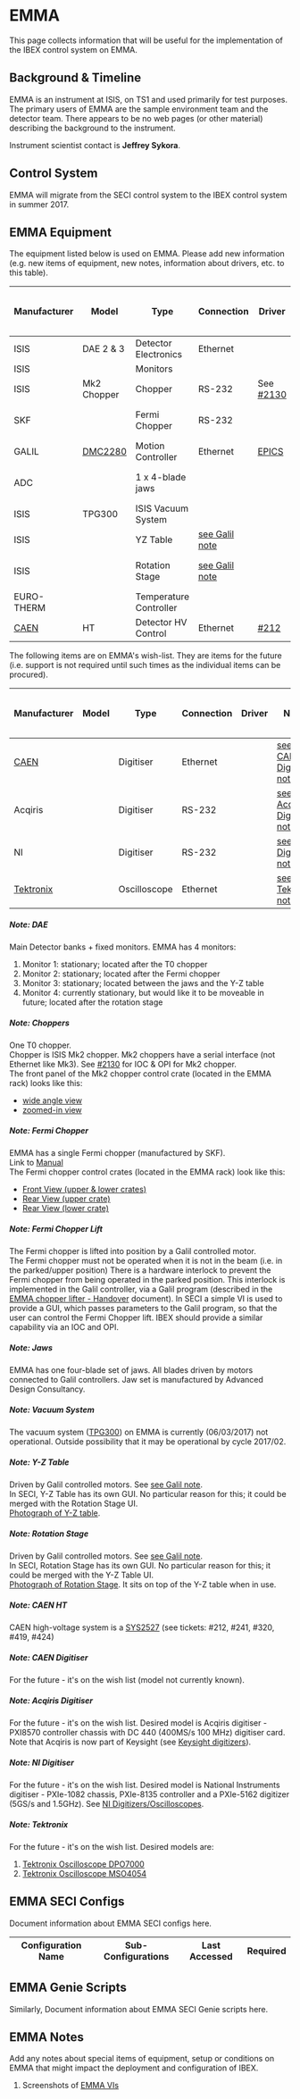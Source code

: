 # EMMA

This page collects information that will be useful for the implementation of the IBEX control system on EMMA.
## Background & Timeline ##
EMMA is an instrument at ISIS, on TS1 and used primarily for test purposes. The primary users of EMMA are the sample environment team and the detector team.  There appears to be no web pages (or other material) describing the background to the instrument.

Instrument scientist contact is **Jeffrey Sykora**.

## Control System ##
EMMA will migrate from the SECI control system to the IBEX control system in summer 2017.

## EMMA Equipment ##
The equipment listed below is used on EMMA. Please add new information (e.g. new items of equipment, new notes, information about drivers, etc. to this table).

Manufacturer | Model | Type | Connection | Driver | Notes | Use in ISIS Cycle |
------------ | ------------- | ------------- | ------------- | ------------- | -------------------------------------------|--------------
ISIS | DAE 2 & 3 | Detector Electronics | Ethernet | | [see DAE note](#noteDAE)|17_1
ISIS |  | Monitors |  |  | [see DAE note](#noteDAE)|17_1
ISIS | Mk2 Chopper | Chopper | RS-232 | See [#2130](https://github.com/ISISComputingGroup/IBEX/issues/2130) | [see Chopper note](#noteChopper)|??
SKF |  | Fermi Chopper | RS-232 |  | [see FermiChopper note](#noteFermiChopper)|??
GALIL | [DMC2280](http://www.galilmc.com/products/dmc-22x0.php) | Motion Controller | Ethernet | [EPICS](http://www.aps.anl.gov/epics/modules/manufacturer.php#Galil%20Motion%20Control) | [see Galil note](#noteGalil)|17_1
ADC |  | 1 x 4-blade jaws |  |  | Blades driven by Galils.  [see Jaws note](#noteJaws)
ISIS | TPG300 | ISIS Vacuum System |  |  |[see Vacuum System note](#noteVacuum)
ISIS |  | YZ Table | [see Galil note](#noteGalil) |  | [see YZ Table note](#noteYZTable)
ISIS |  | Rotation Stage | [see Galil note](#noteGalil) |  | [see RotationStage note](#noteRotationStage)
EURO-THERM | | Temperature Controller |
[CAEN](http://www.caen.it/csite/HomePage.jsp) | HT | Detector HV Control | Ethernet | [#212](https://github.com/ISISComputingGroup/IBEX/issues/212) |[see CAEN HT note](#noteCAENHT)

The following items are on EMMA's wish-list.  They are items for the future (i.e. support is not required until such times as the individual items can be procured).

Manufacturer | Model | Type | Connection | Driver | Notes | Use in ISIS cycle
------------ | ------------- | ------------- | ------------- | ------------- | -------------------------------------------|----------
[CAEN](http://www.caen.it/csite/HomePage.jsp) |   | Digitiser | Ethernet |  |[see CAEN Digitiser note](#noteCAENDigitiser)
Acqiris |  | Digitiser | RS-232 | | [see Acqiris Digitiser note](#noteAcqirisDigitiser)
NI |  | Digitiser | RS-232 | | [see NI Digitiser note](#noteNIDigitiser)
[Tektronix](http://www.tek.com/oscilloscope#all) |  | Oscilloscope | Ethernet | |[see Tektronix note](#noteTektronix)

<a name="noteDAE"></a>
##### Note: DAE #####
Main Detector banks + fixed monitors.
EMMA has 4 monitors:

1. Monitor 1: stationary; located after the T0 chopper
1. Monitor 2: stationary; located after the Fermi chopper
1. Monitor 3: stationary; located between the jaws and the Y-Z table
1. Monitor 4: currently stationary, but would like it to be moveable in future; located after the rotation stage

<a name="noteChopper"></a>
##### Note: Choppers #####
One T0 chopper.<br>
Chopper is ISIS Mk2 chopper.  Mk2 choppers have a serial interface (not Ethernet like Mk3).
See [#2130](https://github.com/ISISComputingGroup/IBEX/issues/2130) for IOC & OPI for Mk2 chopper.<br>
The front panel of the Mk2 chopper control crate (located in the EMMA rack) looks like this:
* [wide angle view](http://www.facilities.rl.ac.uk/isis/computing/ICPdiscussions/EMMA/EMMA_T0_Chopper_Front_Panel_(wide)_2017_06_05.jpg)
* [zoomed-in view](http://www.facilities.rl.ac.uk/isis/computing/ICPdiscussions/EMMA/EMMA_T0_Chopper_Front_Panel_(zoom)_2017_06_05.jpg)

<a name="noteFermiChopper"></a>
##### Note: Fermi Chopper #####
EMMA has a single Fermi chopper (manufactured by SKF).<br>
Link to [Manual](http://www.facilities.rl.ac.uk/isis/computing/ICPdiscussions/EMMA/Mirrortron-SKF%20892-0053%20MB350PC_R%20Rev%20C.pdf)<br>
The Fermi chopper control crates (located in the EMMA rack) look like this:
* [Front View (upper & lower crates)](http://www.facilities.rl.ac.uk/isis/computing/ICPdiscussions/EMMA/EMMA_SKF_FermiChopper_Controller_Front_Upper_Lower_2017_06_05.jpg)
* [Rear View (upper crate)](http://www.facilities.rl.ac.uk/isis/computing/ICPdiscussions/EMMA/EMMA_SKF_FermiChopper_Controller_Rear_Upper_2017_06_05.jpg)
* [Rear View (lower crate)](http://www.facilities.rl.ac.uk/isis/computing/ICPdiscussions/EMMA/EMMA_SKF_FermiChopper_Controller_Rear_Lower_2017_06_05.jpg)

<a name="noteFermiChopperLift"></a>
##### Note: Fermi Chopper Lift #####
The Fermi chopper is lifted into position by a Galil controlled motor.<br>
The Fermi chopper must not be operated when it is not in the beam (i.e. in the parked/upper position)
There is a hardware interlock to prevent the Fermi chopper from being operated in the parked position.  This interlock is implemented in the Galil controller, via a Galil program (described in the [EMMA chopper lifter - Handover](http://www.facilities.rl.ac.uk/isis/computing/ICPdiscussions/EMMA/EMMA%20chopper%20lifter%20-%20Handover.docx) document).  In SECI a simple VI is used to provide a GUI, which passes parameters to the Galil program, so that the user can control the Fermi Chopper lift.  IBEX should provide a similar capability via an IOC and OPI.

<a name="noteJaws"></a>
##### Note: Jaws #####
EMMA has one four-blade set of jaws.  All blades driven by motors connected to Galil controllers.
Jaw set is manufactured by Advanced Design Consultancy.

<a name="noteVacuum"></a>
##### Note: Vacuum System #####
The vacuum system ([TPG300](http://www.facilities.rl.ac.uk/isis/computing/ICPdiscussions/EMMA/EMMA_TPG300_2017_06_05.jpg)) on EMMA is currently (06/03/2017) not operational.  Outside possibility that it may be operational by cycle 2017/02.

<a name="noteYZTable"></a>
##### Note: Y-Z Table #####
Driven by Galil controlled motors. See [see Galil note](#noteGalil).<br>
In SECI, Y-Z Table has its own GUI.  No particular reason for this; it could be merged with the Rotation Stage UI.<br>
[Photograph of Y-Z table](http://www.facilities.rl.ac.uk/isis/computing/ICPdiscussions/EMMA/EMMA_Y_Z_Table_2017_06_05.jpg).

<a name="noteRotationStage"></a>
##### Note: Rotation Stage #####
Driven by Galil controlled motors.  See [see Galil note](#noteGalil).<br>
In SECI, Rotation Stage has its own GUI.  No particular reason for this; it could be merged with the Y-Z Table UI.<br>
[Photograph of Rotation Stage](http://www.facilities.rl.ac.uk/isis/computing/ICPdiscussions/EMMA/EMMA_Rotation_Stage_2017_06_05.jpg).  It sits on top of the Y-Z table when in use.

<a name="noteCAENHT"></a>
##### Note: CAEN HT #####
CAEN high-voltage system is a [SYS2527](http://www.facilities.rl.ac.uk/isis/computing/ICPdiscussions/EMMA/EMMA_CAEN_HV_PSU_2017_06_05.jpg) (see tickets: #212, #241, #320, #419, #424)

<a name="noteCAENDigitiser"></a>
##### Note: CAEN Digitiser #####
For the future - it's on the wish list (model not currently known).

<a name="noteAcqirisDigitiser"></a>
##### Note: Acqiris Digitiser #####
For the future - it's on the wish list.
Desired model is Acqiris digitiser - PXI8570 controller chassis with DC 440 (400MS/s 100 MHz) digitiser card.<br>
Note that Acqiris is now part of Keysight (see [Keysight digitizers](http://www.keysight.com/en/pc-1128783/High-Speed-Digitizers-and-Multichannel-Data-Acquisition-Solution?cc=GB&lc=eng)).

<a name="noteNIDigitiser"></a>
##### Note: NI Digitiser #####
For the future - it's on the wish list.
Desired model is National Instruments digitiser - PXIe-1082 chassis, PXIe-8135 controller and a PXIe-5162 digitizer (5GS/s and 1.5GHz).
See [NI Digitizers/Oscilloscopes](http://sine.ni.com/np/app/main/p/bot/no/ap/mi/lang/en/pg/1/sn/n17:mi,n21:40,n24:PXI-FSLASH-CompactPCI/).

<a name="noteTektronix"></a>
##### Note: Tektronix #####
For the future - it's on the wish list.  Desired models are:
1. [Tektronix Oscilloscope DPO7000](http://www.tek.com/oscilloscope/dpo7000-digital-phosphor-oscilloscope)
1. [Tektronix Oscilloscope MSO4054](http://www.tek.com/oscilloscope/mdo4000c-mixed-domain-oscilloscope)

## EMMA SECI Configs ##
Document information about EMMA SECI configs here.

Configuration Name                                        | Sub-Configurations                                             | Last Accessed | Required |
----------------------------------------------------------|----------------------------------------------------------------|---------------|----------|

## EMMA Genie Scripts ##
Similarly, Document information about EMMA SECI Genie scripts here.

## EMMA Notes ##
Add any notes about special items of equipment, setup or conditions on EMMA that might impact the deployment and configuration of IBEX.
1. Screenshots of [EMMA VIs](https://github.com/ISISComputingGroup/ControlsWork/issues/239)

